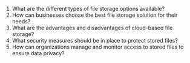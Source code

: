 1. What are the different types of file storage options available?
2. How can businesses choose the best file storage solution for their needs?
3. What are the advantages and disadvantages of cloud-based file storage?
4. What security measures should be in place to protect stored files?
5. How can organizations manage and monitor access to stored files to ensure data privacy?